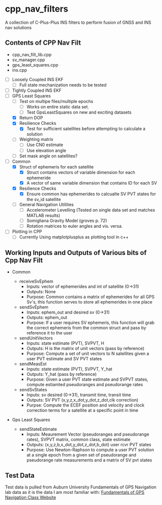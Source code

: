 # cpp_nav_filters
A collection of C-Plus-Plus INS filters to perform fusion of GNSS and INS nav solutions

## Contents of CPP Nav Filt
- cpp_nav_filt_lib.cpp
- sv_manager.cpp
- gps_least_squares.cpp
- ins.cpp

- [ ] Loosely Coupled INS EKF
    - [ ] Full state mechanization needs to be tested
- [ ] Tightly Coupled INS EKF
- [ ] GPS Least Squares
    - [ ] Test on multipe files/multiple epochs
        - [ ] Works on entire static data set.
        - [ ] Test GpsLeastSquares on new and exciting datasets
    - [X] Return DOP
    - [X] Resilience Checks
        - [X] Test for sufficient satellites before attempting to calculate a solution
    - [ ] Weighting matrix
        - [ ] Use CN0 estimate
        - [ ] Use elevation angle
    - [ ] Set mask angle on satellites?
- [ ] Common 
    - [X] Struct of ephemeris for each satellite
        - [X] Struct contains vectors of variable dimension for each ephemeride
        - [X] A vector of same variable dimension that contains ID for each SV
    - [X] Resilience Checks
        - [X] Ensure common has ephemerides to calcualte SV PVT states for the sv_id satellite
    - [ ] General Navigation Utilities
        - [ ] Accelerometer Levelling (Tested on single data set and matches MATLAB results)
        - [ ] Somigliana Gravity Model (groves p. 72)
        - [ ] Rotation matrices to euler angles and vis. versa. 
- [ ] Plotting in CPP
    - [ ] Currently Using matplotplusplus as plotting tool in c++

## Working Inputs and Outputs of Various bits of Cpp Nav Filt
- Common
    - receiveSvEphem
        - Inputs: vector of ephemerides and int of satellite (0->31)
        - Outputs: None
        - Purpose: Common contains a matrix of ephemerides for all GPS Sv's, this function serves to store all ephemerides in one place 
    - sendSvEphem
        - Inputs: ephem_out and desired sv (0->31)
        - Outputs: ephem_out
        - Purpose: If a user requires SV ephemeris, this function will grab the correct ephemeris from the common struct and pass by reference it to the user 
    - sendUnitVectors
        - Inputs: state estimate (PVT), SVPVT, H
        - Outputs: H is the matrix of unit vectors (pass by reference)
        - Purpose: Compute a set of unit vectors to N satellites given a user PVT estimate and SV PVT states
    - sendMeasEst
        - Inputs:  state estimate (PVT), SVPVT, Y_hat
        - Outputs: Y_hat (pass by reference)
        - Purpose: Given a user PVT state estimate and SVPVT states, compute estiamted pseudoranges and pseudorange rates
    - sendSvStates
        - Inputs: sv desired (0->31), transmit time, transit time
        - Outputs: SV PVT (x,y,z,x_dot,y_dot,z_dot,clk correction)
        - Purpse: Compute the ECEF position and velocity and clock correction terms for a satellite at a specific point in time
      
- Gps Least Squares
    -  sendStateEstimate
        - Inputs: Meaurement Vector (pseudoranges and pseudorange rates), SVPVT matrix, common class, state estimate
        - Outputs: (x,y,z,b,x_dot,y_dot,z_dot,b_dot) user rcvr PVT states
        - Purpose: Use Newton-Raphson to compute a user PVT solution at a single epoch from a given set of pseudorange and pseudorange rate measurements and a matrix of SV pvt states 

## Test Data
Test data is pulled from Auburn University Fundamentals of GPS Navigation lab data as it is the data I am most familiar with:
[Fundamentals of GPS Navigation Class Website](https://eng.auburn.edu/~dmbevly/fund_gps/)
